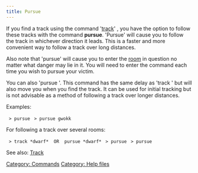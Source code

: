 ```yaml
---
title: Pursue
---
```


If you find a track using the command '[track](track "wikilink")'
<target>, you have the option to follow these tracks with the command
**pursue**. 'Pursue' will cause you to follow the track in whichever
direction it leads. This is a faster and more convenient way to follow a
track over long distances.

Also note that 'pursue' will cause you to enter the
[room](room "wikilink") in question no matter what danger may lie in it.
You will need to enter the command each time you wish to pursue your
victim.

You can also 'pursue <target>'. This command has the same delay as
'track <target>' but will also move you when you find the track. It can
be used for initial tracking but is not advisable as a method of
following a track over longer distances.

Examples:

` > pursue`
` > pursue gwokk`

For following a track over several rooms:

` > track *dwarf*  OR  pursue *dwarf*`
` > pursue`
` > pursue`

See also: [Track](Track "wikilink")

[Category: Commands](Category:_Commands "wikilink") [Category: Help
files](Category:_Help_files "wikilink")
